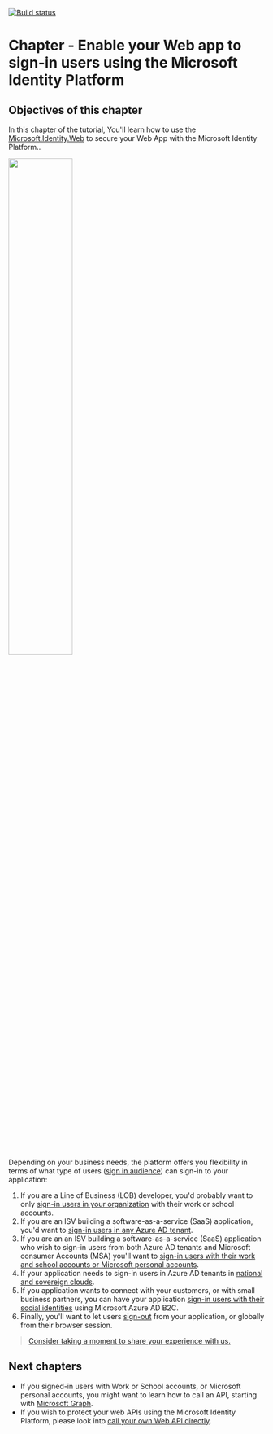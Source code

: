 [![Build status](https://identitydivision.visualstudio.com/IDDP/_apis/build/status/AAD%20Samples/.NET%20client%20samples/ASP.NET%20Core%20Web%20App%20tutorial)](https://identitydivision.visualstudio.com/IDDP/_build/latest?definitionId=819)

# Chapter - Enable your Web app to sign-in users using the Microsoft Identity Platform

## Objectives of this chapter

In this chapter of the tutorial, You'll learn how to use the [Microsoft.Identity.Web](https://aka.ms/microsoft-identity-web) to secure your Web App with the Microsoft Identity Platform..

   <img src="../ReadmeFiles/sign-in-audiences.png" width="50%"/>

   Depending on your business needs, the platform offers you flexibility in terms of what type of users ([sign in audience](https://aka.ms/signinaudience)) can sign-in to your application:

   1. If you are a Line of Business (LOB) developer, you'd probably want to only [sign-in users in your organization](./1-1-MyOrg/README.md) with their work or school accounts.
   1. If you are an ISV building a software-as-a-service (SaaS) application, you'd want to [sign-in users in any Azure AD tenant](./1-2-AnyOrg/README-1-1-to-1-2.md).
   1. If you are an an ISV building a software-as-a-service (SaaS) application who wish to sign-in users from both Azure AD tenants and Microsoft consumer Accounts (MSA) you'll want to [sign-in users with their work and school accounts or Microsoft personal accounts](./1-3-AnyOrgOrPersonal/README-1-1-to-1-3.md).
   1. If your application needs to sign-in users in Azure AD tenants in [national and sovereign clouds](./1-4-Sovereign/README.md).
   1. If you application wants to connect with your customers, or with small business partners, you can have your application [sign-in users with their social identities](./1-5-B2C/README.md) using Microsoft Azure AD B2C.
   1. Finally, you'll want to let users [sign-out](./1-6-SignOut/README.md) from your application, or globally from their browser session.

> [Consider taking a moment to share your experience with us.](https://forms.office.com/Pages/ResponsePage.aspx?id=v4j5cvGGr0GRqy180BHbRz0h_jLR5HNJlvkZAewyoWxUNEFCQ0FSMFlPQTJURkJZMTRZWVJRNkdRMC4u)

## Next chapters

- If you signed-in users with Work or School accounts, or Microsoft personal accounts, you might want to learn how to call an API, starting with [Microsoft Graph](./2-WebApp-graph-user/2-1-Call-MSGraph/README.md).
- If you wish to protect your web APIs using the Microsoft Identity Platform, please look into [call your own Web API directly](./4-WebApp-your-API/4-1-MyOrg/README.md).
